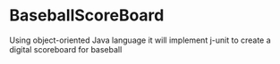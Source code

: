 # BaseballScoreBoard
Using object-oriented Java language it will implement j-unit to create a digital scoreboard for baseball
